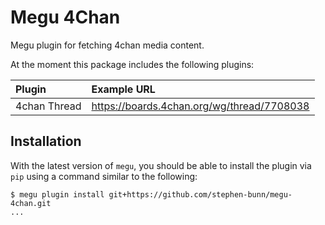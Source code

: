# Megu 4Chan

Megu plugin for fetching 4chan media content.

At the moment this package includes the following plugins:

| Plugin       | Example URL                                |
| :----------- | :----------------------------------------- |
| 4chan Thread | https://boards.4chan.org/wg/thread/7708038 |

## Installation

With the latest version of `megu`, you should be able to install the plugin via `pip` using a command similar to the following:

```console
$ megu plugin install git+https://github.com/stephen-bunn/megu-4chan.git
...
```
